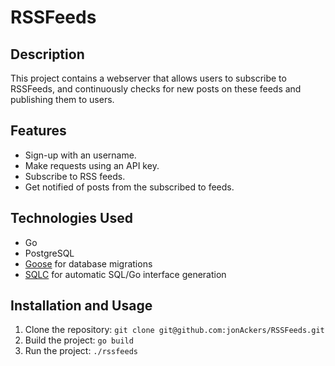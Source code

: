 # RSSFeeds

## Description

This project contains a webserver that allows users to subscribe to RSSFeeds, and continuously checks for new posts on these feeds and publishing them to users.

## Features

- Sign-up with an username.
- Make requests using an API key.
- Subscribe to RSS feeds.
- Get notified of posts from the subscribed to feeds.

## Technologies Used

- Go
- PostgreSQL
- [Goose](https://github.com/pressly/goose) for database migrations
- [SQLC](https://sqlc.dev) for automatic SQL/Go interface generation

## Installation and Usage

1. Clone the repository: `git clone git@github.com:jonAckers/RSSFeeds.git`
2. Build the project: `go build`
3. Run the project: `./rssfeeds`
